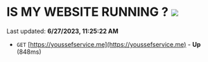 # IS MY WEBSITE RUNNING ? [![](https://img.shields.io/static/v1?label=Sponsor&message=%E2%9D%A4&logo=GitHub&color=%23fe8e86)](https://github.com/sponsors/<username>)

Last updated: **6/27/2023, 11:25:22 AM**

- `GET` [https://youssefservice.me](https://youssefservice.me) - **Up** (848ms)
